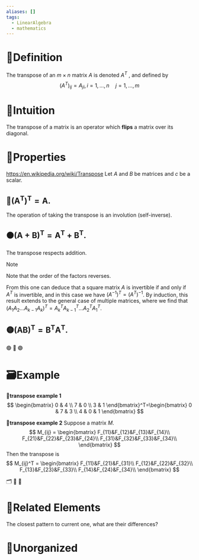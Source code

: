 ```yaml
---
aliases: []
tags:
  - LinearAlgebra
  - mathematics
---
```



# 📝Definition
The transpose of an $m\times n$ matrix $A$ is denoted $A^T$ , and defined by
$$
(A^T)_{ij} = A_{ji}, i = 1,...,n\quad j = 1,...,m
$$


# 🧠Intuition
The transpose of a matrix is an operator which **flips** a matrix over its diagonal.

# 🌈Properties
https://en.wikipedia.org/wiki/Transpose
Let $A$ and $B$ be matrices and $c$ be a scalar.

## 🔴${\displaystyle \left(\mathbf {A} ^{\operatorname {T} }\right)^{\operatorname {T} }=\mathbf {A} .}$
The operation of taking the transpose is an involution (self-inverse).

## 🟠${\displaystyle \left(\mathbf {A} +\mathbf {B} \right)^{\operatorname {T} }=\mathbf {A} ^{\operatorname {T} }+\mathbf {B} ^{\operatorname {T} }.}$
The transpose respects addition.
> [!note]
> Note that the order of the factors reverses.

From this one can deduce that a square matrix $A$ is invertible if and only if $A^T$ is invertible, and in this case we have $(A^{−1})^T = (A^T)^{−1}$. By induction, this result extends to the general case of multiple matrices, where we find that $(A_1 A_2\dots A_{k−1} A_k)^T = A_k^T A_{k−1}^T\dots A_2^T A_1^T$.


## 🟡${\displaystyle \left(\mathbf {AB} \right)^{\operatorname {T} }=\mathbf {B} ^{\operatorname {T} }\mathbf {A} ^{\operatorname {T} }.}$


🟢
🔵
🟣





# 🗃Example
**📁transpose example 1**
$$
\begin{bmatrix}
0 & 4 \\
7 & 0 \\
3 & 1 
\end{bmatrix}^T=\begin{bmatrix}
0 & 7 & 3 \\
4 & 0 & 1 
\end{bmatrix}
$$

**📩transpose example 2**
Suppose a matrix $M$.
$$
M_{ij} = \begin{bmatrix}
F_{11}&F_{12}&F_{13}&F_{14}\\
F_{21}&F_{22}&F_{23}&F_{24}\\
F_{31}&F_{32}&F_{33}&F_{34}\\
\end{bmatrix}
$$
Then the transpose is
$$
M_{ij}^T = 
\begin{bmatrix}
F_{11}&F_{21}&F_{31}\\
F_{12}&F_{22}&F_{32}\\
F_{13}&F_{23}&F_{33}\\
F_{14}&F_{24}&F_{34}\\
\end{bmatrix}
$$

🗂
📨
📂


# 🌱Related Elements
The closest pattern to current one, what are their differences?


# 🍂Unorganized

